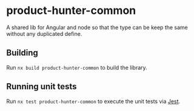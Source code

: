 # product-hunter-common

A shared lib for Angular and node so that the type can be keep the same without any duplicated define.

## Building

Run `nx build product-hunter-common` to build the library.

## Running unit tests

Run `nx test product-hunter-common` to execute the unit tests via [Jest](https://jestjs.io).
